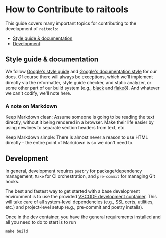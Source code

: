 # How to Contribute to raitools

This guide covers many important topics for contributing to the development of `raitools`:

- [Style guide & documentation](#style-guide--documentation)
- [Development](#development)


## Style guide & documentation

We follow [Google's style guide](https://google.github.io/styleguide/pyguide.html) and [Google's documentation style](https://sphinxcontrib-napoleon.readthedocs.io/en/latest/example_google.html) for our docs.
Of course there will always be exceptions, which we'll implement directly via the reformatter, style guide checker, and static analyzer, or some other part of our build system (e.g., [black](https://github.com/psf/black) and [flake8](https://flake8.pycqa.org/en/latest/)).
And whatever we can't codify, we'll note here.

### A note on Markdown

Keep Markdown clean:
Assume someone is going to be reading the text directly, without it being rendered in a browser.
Make their life easier by using newlines to separate section headers from text, etc.

Keep Markdown simple:
There is almost never a reason to use HTML directly - the entire point of Markdown is so we don't need to.

## Development

In general, development requires `poetry` for package/dependency management, `Make` for CI orchestration, and `pre-commit` for managing Git hooks.

The best and fastest way to get started with a base development environment is to use the provided [VSCODE development container](https://code.visualstudio.com/docs/remote/containers).
This will take care of all system-level dependencies (e.g., SSL certs, utilities, etc.) and project-level setup (e.g., pre-commit and poetry installs).

Once in the dev container, you have the general requirements installed and all you need to do to start is to run

```
make build
```
